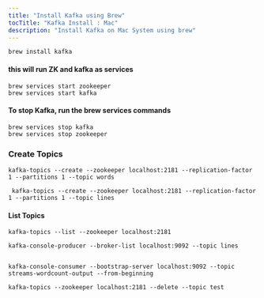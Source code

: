 ```yaml
---
title: "Install Kafka using Brew"
tocTitle: "Kafka Install : Mac"
description: "Install Kafka on Mac System using brew"
---
```


    brew install kafka

#### this will run ZK and kafka as services

    brew services start zookeeper
    brew services start kafka

#### To stop Kafka, run the brew services commands

    brew services stop kafka
    brew services stop zookeeper

### Create Topics

    kafka-topics --create --zookeeper localhost:2181 --replication-factor 1 --partitions 1 --topic words

     kafka-topics --create --zookeeper localhost:2181 --replication-factor 1 --partitions 1 --topic lines

#### List Topics

    kafka-topics --list --zookeeper localhost:2181 
     
    kafka-console-producer --broker-list localhost:9092 --topic lines 


    kafka-console-consumer --bootstrap-server localhost:9092 --topic streams-wordcount-output --from-beginning
      
    kafka-topics --zookeeper localhost:2181 --delete --topic test
